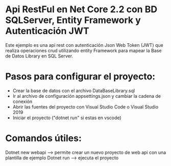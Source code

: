 # Api RestFul en Net Core 2.2 con BD SQLServer, Entity Framework y Autenticación JWT

Este ejemplo es una api rest con autenticación Json Web Token (JWT) que realiza operaciones crud utilizando entity Framework para mapear la Base de Datos Library en SQL Server. 

# Pasos para configurar el proyecto:

- Crear la base de datos con el archivo DataBaseLibrary.sql
- Ir al archivo de configuración appsettings.json y cambiar la cadena de conexión
- Abrir las fuentes del proyecto con Visual Studio Code o Visual Studio 2019
- Iniciar el proyecto ("dotnet run" si estas en vscode)


# Comandos útiles:

Dotnet new webapi --> permite crear un nuevo proyecto de web api con una plantilla de ejemplo
Dotnet run        --> ejecuta el proyecto
